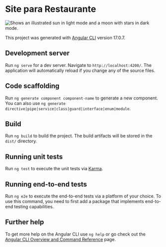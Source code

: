 # Site para Restaurante
<picture>
  <source media="(prefers-color-scheme: dark)" srcset="https://drive.google.com/file/d/1SuH71w5g3sDWcJJuVPR4Kyv5KlmWLMqS/view?usp=drive_link">
  <source media="(prefers-color-scheme: light)" srcset="https://drive.google.com/file/d/1SuH71w5g3sDWcJJuVPR4Kyv5KlmWLMqS/view?usp=drive_link">
  <img alt="Shows an illustrated sun in light mode and a moon with stars in dark mode." src="https://drive.google.com/file/d/1SuH71w5g3sDWcJJuVPR4Kyv5KlmWLMqS/view?usp=drive_link">
</picture>

This project was generated with [Angular CLI](https://github.com/angular/angular-cli) version 17.0.7.

## Development server

Run `ng serve` for a dev server. Navigate to `http://localhost:4200/`. The application will automatically reload if you change any of the source files.

## Code scaffolding

Run `ng generate component component-name` to generate a new component. You can also use `ng generate directive|pipe|service|class|guard|interface|enum|module`.

## Build

Run `ng build` to build the project. The build artifacts will be stored in the `dist/` directory.

## Running unit tests

Run `ng test` to execute the unit tests via [Karma](https://karma-runner.github.io).

## Running end-to-end tests

Run `ng e2e` to execute the end-to-end tests via a platform of your choice. To use this command, you need to first add a package that implements end-to-end testing capabilities.

## Further help

To get more help on the Angular CLI use `ng help` or go check out the [Angular CLI Overview and Command Reference](https://angular.io/cli) page.
